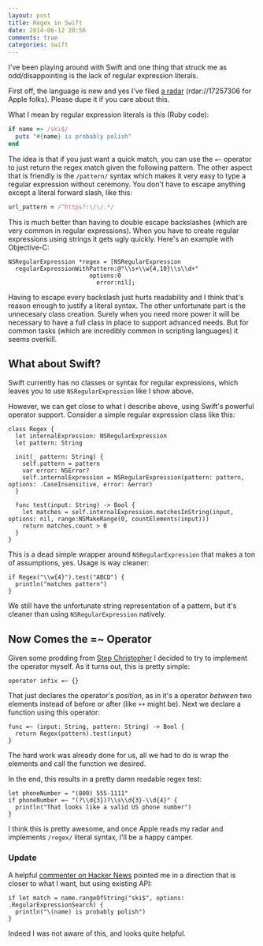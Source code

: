 ```yaml
---
layout: post
title: Regex in Swift
date: 2014-06-12 20:56
comments: true
categories: swift
---
```


I've been playing around with Swift and one thing that struck me as odd/disappointing is the lack of regular expression literals.

First off, the language is new and yes I've filed [a radar](http://openradar.appspot.com/17257306) (rdar://17257306 for Apple folks). Please dupe it if you care about this.

What I mean by regular expression literals is this (Ruby code):

```ruby
if name =~ /ski$/
  puts "#{name} is probably polish"
end
```

<!-- more -->

The idea is that if you just want a quick match, you can use the `=~` operator to just return the regex match given the following pattern. 
The other aspect that is friendly is the `/pattern/` syntax
which makes it very easy to type a regular expression without ceremony.  You don't have to escape anything except a literal forward slash, like this:

```ruby
url_pattern = /^https?:\/\/.*/
```

This is much better than having to double escape backslashes (which are very common in regular expressions). When you have to create regular expressions using strings it gets ugly quickly. Here's an
example with Objective-C:

```objc
NSRegularExpression *regex = [NSRegularExpression 
  regularExpressionWithPattern:@"\\s+\\w{4,10}\\s\\d+"
                       options:0
                         error:nil];
```

Having to escape every backslash just hurts readability and I think that's reason enough to justify a literal syntax.  The other unfortunate part is the unnecesary class creation. Surely when
you need more power it will be necessary to have a full class in place to support advanced needs.  But for common tasks (which are incredibly common in scripting languages) it seems
overkill.

## What about Swift?

Swift currently has no classes or syntax for regular expressions, which leaves you to use `NSRegularExpression` like I show above.

However, we can get close to what I describe above, using Swift's powerful operator support.  Consider a simple regular expression class like this:

```
class Regex {
  let internalExpression: NSRegularExpression
  let pattern: String

  init(_ pattern: String) {
    self.pattern = pattern
    var error: NSError?
    self.internalExpression = NSRegularExpression(pattern: pattern, options: .CaseInsensitive, error: &error)
  }

  func test(input: String) -> Bool {
    let matches = self.internalExpression.matchesInString(input, options: nil, range:NSMakeRange(0, countElements(input)))
    return matches.count > 0
  }
}
```

This is a dead simple wrapper around `NSRegularExpression` that makes a ton of assumptions, yes. Usage is way cleaner:

```
if Regex("\\w{4}").test("ABCD") {
  println("matches pattern")
}
```

We still have the unfortunate string representation of a pattern, but it's cleaner than using `NSRegularExpression` natively.

## Now Comes the =~ Operator

Given some prodding from [Step Christopher](https://twitter.com/RandomStep/status/476784959232163840) I decided to try to implement the operator myself. As it turns out, this is pretty simple:

```
operator infix =~ {}
```

That just declares the operator's *position*, as in it's a operator *between* two elements instead of before or after (like `++` might be). Next we declare a function using this operator:

```
func =~ (input: String, pattern: String) -> Bool {
  return Regex(pattern).test(input)
}
```

The hard work was already done for us, all we had to do is wrap the elements and call the function we desired.

In the end, this results in a pretty damn readable regex test:

```
let phoneNumber = "(800) 555-1111"
if phoneNumber =~ "(?\\d{3})?\\s\\d{3}-\\d{4}" {
  println("That looks like a valid US phone number")
}
```

I think this is pretty awesome, and once Apple reads my radar and implements `/regex/` literal syntax, I'll be a happy camper.

### Update

A helpful [commenter on Hacker News](https://news.ycombinator.com/item?id=7890148) pointed me in a direction that is closer 
to what I want, but using existing API:

```
if let match = name.rangeOfString("ski$", options: .RegularExpressionSearch) {
  println("\(name) is probably polish")
}
```

Indeed I was not aware of this, and looks quite helpful.
